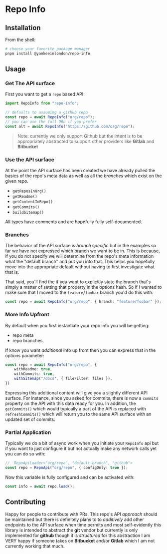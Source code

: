 # Repo Info

## Installation

From the shell:

```bash
# choose your favorite package manager
pnpm install @yankeeinlondon/repo-info
```

## Usage

### Get The API surface

First you want to get a `repo` based API:

```ts
import RepoInfo from "repo-info";

// defaults to assuming a github repo
const repo = await RepoInfo("org/repo");
// you can use the full URL if you prefer
const alt = await RepoInfo("https://github.com/org/repo");
```

> Note: currently we only support Github but the intent is to be appropriately abstracted to support
> other providers like **Gitlab** and **Bitbucket**

### Use the API surface

At the point the API surface has been created we have already pulled the basics of the repo's meta data as well as all the _branches_ which exist on the given repo.

- `getReposInOrg()`
- `getReadme()`
- `getContentInRepo()`
- `getCommits()`
- `buildSitemap()`

All types have comments and are hopefully fully self-documented.

### Branches

The behavior of the API surface is _branch specific_ but in the examples so far we have not expressed which branch we want to be in. This is because, if you do not specify we will determine from the repo's meta information what the "default branch" and put you into that. This helps you hopefully move into the appropriate default without having to first investigate what that is.

That said, you'll find the if you want to explicitly state the branch that's simply a matter of setting that property in the options hash. So if I wanted to make sure that I moved to the `feature/foobar` branch you'd do this with:

```ts
const repo = await RepoInfo("org/repo", { branch: "feature/foobar" });
```

### More Info Upfront

By default when you first instantiate your repo info you will be getting:

- repo meta
- repo branches

If know you want _additional_ info up front then you can express that in the options parameter:

```ts
const repo = await RepoInfo("org/repo", {
    withReadme: true,
    withCommits: true,
    withSitemap("/docs", { fileFilter: files }),
})
```

Expressing this additional content will give you a slightly different API surface. For instance, since you asked for commits, there is now a `commits` property on the API with this data ready for you. In addition, the `getCommits()` which would typically a part of the API is replaced with `refreshCommits()` which will return you to the same API surface with an updated set of commits.

### Partial Application

Typically we do a bit of async work when you initiate your `RepoInfo` api but if you want to just configure it but not actually make any network calls yet you can do so with:

```ts
//  RepoApiLoader<"org/repo", "default-branch", "github">
const repo = RepoApi("org/repo", { configOnly: true });
```

Now this variable is fully configured and can be activated with:

```ts
const info = await repo.load();
```

## Contributing

Happy for people to contribute with PRs. This repo's API _approach_ should be maintained but there is definitely plans to to _additively_ add other endpoints to the API surface when time permits and most self-evidently this library is intended to abstract the **git** vendor but currently is only implemented for **github** though it is _structured_ for this abstraction I am VERY happy if someone takes on **Bitbucket** and/or **Gitlab** which I am not currently working that much.
